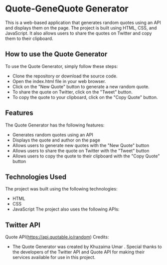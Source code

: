 # Quote-GeneQuote Generator
This is a web-based application that generates random quotes using an API and displays them on the page. The project is built using HTML, CSS, and JavaScript. It also allows users to share the quotes on Twitter and copy them to their clipboard.

## How to use the Quote Generator
To use the Quote Generator, simply follow these steps:

* Clone the repository or download the source code.
* Open the index.html file in your web browser.
* Click on the "New Quote" button to generate a new random quote.
* To share the quote on Twitter, click on the "Tweet" button.
* To copy the quote to your clipboard, click on the "Copy Quote" button.
## Features
The Quote Generator has the following features:

* Generates random quotes using an API
* Displays the quote and author on the page
* Allows users to generate new quotes with the "New Quote" button
* Allows users to share the quote on Twitter with the "Tweet" button
* Allows users to copy the quote to their clipboard with the "Copy Quote" button
## Technologies Used
The project was built using the following technologies:

* HTML
* CSS
* JavaScript
The project also uses the following APIs:

## Twitter API
Quote API(https://api.quotable.io/random)
Credits:
- The Quote Generator was created by Khuzaima Umar . Special thanks to the developers of the Twitter API and Quote API for making their services available for use in this project.


